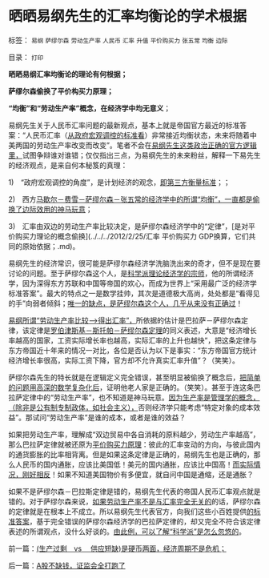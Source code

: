 # 晒晒易纲先生的汇率均衡论的学术根据

标签： `易纲` `萨缪尔森` `劳动生产率` `人民币` `汇率` `升值` `平价购买力` `张五常` `均衡` `边际` 

目录： `打印`

**晒晒易纲汇率均衡论的理论有何根据；**

**萨缪尔森偷换了平价构买力原理；**

**“均衡”和“劳动生产率”概念，在经济学中均无意义**；



易纲先生关于人民币汇率问题的最新观点，基本上就是帝国官方最近的标准答案：“人民币汇率（[从政府宏观调控的标准看](../../../2011/8/13/宏观经济学完全错误！“宏观”毫无意义!.md)）非常接近均衡状态，未来将随着中美两国的劳动生产率改变而改变”。笔者不会在[易纲先生这类政治正确的官方逻辑里，](../../../2011/12/7/人民币汇率归根到底是大政府高税收的问题.md)试图争辩谁对谁错；仅仅指出三点，为易纲先生的未来粉丝，解释一下易先生的经济观点，是来自何本秘笈的真理：

1)　“政府宏观调控的角度”，是计划经济的观念，[即第三方衡量标准](../../../2011/1/6/“均衡经济学”是伪科学，租值和租值耗散.md)；；

2)　西方[马歇尔－费雪－萨缪尔森－张五常的经济学中的所谓“均衡”，一直都是偷换了边际效用的神马玩意](../../../2011/10/24/新制度学派使用纳什均衡代替了边际效用.md)；

3)　汇率由双边的劳动生产率比较决定，是萨缪尔森经济学中的“定律”，[是对平价购买力理论的概念偷换](../../../2012/2/25/汇率 平价购买力 GDP换算，它们共同的原始依据；.md)。

易纲先生的经济常识，很可能是萨缪尔森经济学洗脑洗出来的奇才，但不是现在要讨论的问题。至于萨缪尔森这个人，是[科学派理论经济学的宗师](../../../2012/6/30/科学派替代“君权神授”的宗教信仰；.md)，他的所谓经济学，因为深得东方苏联和中国等帝国的欢心，而成为世界上“采用最广泛的经济学标准答案”。最大的特点之一是数学挂帅，其次是道德极大高尚，处处都是“看得见的手”向弱者倾斜；[唯一的缺点，是萨缪尔森这个人，几乎从来没有正确过](../../../2011/2/7/向伟大的Ludwig米塞斯致敬！.md)！

[易纲所谓“劳动生产率比较——>得出汇率”，](../../../2011/2/20/御用定制的萨缪尔森分子.md)所依据的估计是巴拉萨－萨缪尔森定律，该定律是[罗伯津斯基－斯托帕－萨缪尔森定理](../../../2012/2/23/张五常的罗伯津斯基－斯托帕－萨缪尔森谬误；.md)的同义表述，大意是“经济增长率越高的国家，工资实际增长率也越高，实际汇率的上升也越快”，把这条定律与东方帝国近十年来的情况一对比，各位是否认为以下是事实：“东方帝国官方统计经济增长率很高，实际工资下降，官方却不允许真实汇率升值”？（笑笑）。

萨缪尔森先生的特长就是在逻辑定义完全错误，甚至明显被偷换了概念后，[把简单的问题用高深的数学复杂化后](../../../2010/6/19/数学滥用令社会科盲化.md)，证明他老人家是正确的。（笑笑）。甚至于连这条巴拉萨定律中的“劳动生产率”，也不知道是神马玩意。[因为生产率是管理学的概念，（除非是公有制专制政体，如社会主义），](../../../2010/1/23/垄断和大企业和社会主义都没有前途.md)否则经济学只能考虑“特定对象的成本效益”。那试问“劳动生产率”是谁的成本，或者是谁的效益？

如果把劳动生产率，理解成“双边贸易中各自消耗的原料越少，劳动生产率越高”，那么巴拉萨定律就被还原为[平价购买力原理](../../../2012/2/26/闭环经济模型就是个体价值观，及社会财富的层次.md)：彼此的汇率变动的方向，与彼此国内的通货膨胀的比率相背离。但是如果这条定律是正确的，易纲先生也是正确的，那么人民币的国内通胀，应该比美国低！美元的国内通胀，应该比中国高！[而实际情况，刚好相反](../../../2008/7/24/通胀不能抵销人民币汇率升值压力.md)！如果不知道美国物价有多便宜，就自问中国是通缩，还是通胀？

如果不是萨缪尔森－巴拉斯定律是错的，易纲先生代表的帝国人民币汇率观点就是错的。对于萨缪尔森来说，[如果劳动生产率不是与汇率完全无关的](../../../2010/6/7/《资本论》错在“生产创造价值”.md)的话，萨缪尔森的定律就是在根本上不成立。所以易纲先生代表官方，向我们这些小百姓提供[的标准答案](../../../2011/2/18/社会进步从解决身边最大的软柿子开始.md)，基于完全错误的萨缪尔森经济学的巴拉萨定律的，却又完全不符合该定律表述的所谓观点，没什么好谈的。[由此例，可以了解“科学派”是怎么忽悠的](../../../2012/6/30/科学派替代“君权神授”的宗教信仰；.md)。

前一篇：[(生产过剩　vs&nbsp;　供应短缺)是硬币两面，经济周期不是危机；](../../../2012/7/24/(生产过剩　vs&nbsp;　供应短缺)是硬币两面，经济周期不是危机；.md)

后一篇：[A股不缺钱，证监会全打跑了](../../../2012/7/24/A股不缺钱，证监会全打跑了.md)